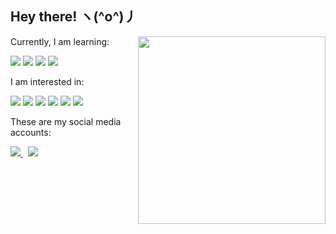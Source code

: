 ## Hey there! ヽ(^o^)丿

<div>
  <a href="#">
    <img width="300" align="right" src="https://mir-s3-cdn-cf.behance.net/project_modules/max_1200/f4b50571097767.5bb9fee9d515c.gif" /> 
  </a>
  
  Currently, I am learning:
  <p>
    <img src="https://img.shields.io/badge/java-%23ED8B00.svg?style=for-the-badge&logo=openjdk&logoColor=white" /> 
    <img src="https://img.shields.io/badge/Spring-6DB33F?style=for-the-badge&logo=spring&logoColor=white" /> 
    <img src="https://img.shields.io/badge/TypeScript-007ACC?style=for-the-badge&logo=typescript&logoColor=white%20" /> 
  <img src="https://img.shields.io/badge/Angular-DD0031?style=for-the-badge&logo=angular&logoColor=white%20https://img.shields.io/badge/Spring_Boot-F2F4F9?style=for-the-badge&logo=spring-boot" /> 
  </p>

  I am interested in:
  <p>
    <img src="https://img.shields.io/badge/c++-%2300599C.svg?style=for-the-badge&logo=c%2B%2B&logoColor=white" /> 
    <img src="https://img.shields.io/badge/Kotlin-0095D5?&style=for-the-badge&logo=kotlin&logoColor=white%20" /> 
    <img src="https://img.shields.io/badge/go-%2300ADD8.svg?style=for-the-badge&logo=go&logoColor=white" /> 
    <img src="https://img.shields.io/badge/Rabbitmq-FF6600?style=for-the-badge&logo=rabbitmq&logoColor=white" /> 
    <img src="https://img.shields.io/badge/AWS-%23FF9900.svg?style=for-the-badge&logo=amazon-aws&logoColor=white" /> 
    <img src="https://img.shields.io/badge/Codeforces-445f9d?style=for-the-badge&logo=Codeforces&logoColor=white" /> 
  </p>
   These are my social media accounts:
  <p>
    <a href="https://www.linkedin.com/in/rafael-mendes-2937841a3">
      <img src="https://img.shields.io/badge/linkedin-%230077B5.svg?&style=for-the-badge&logo=linkedin&logoColor=white" />
    </a>&nbsp;
    <a href="https://twitter.com/rafael_mds1">
      <img src="https://img.shields.io/badge/twitter-1ca0f1.svg?&style=for-the-badge&logo=twitter&logoColor=white"        
    </a>
  </p>
</div>

<!--
**rafaelmendes1/rafaelmendes1** is a ✨ _special_ ✨ repository because its `README.md` (this file) appears on your GitHub profile.

Here are some ideas to get you started:

- 🔭 I’m currently working on ...
- 🌱 I’m currently learning ...
- 👯 I’m looking to collaborate on ...
- 🤔 I’m looking for help with ...
- 💬 Ask me about ...
- 📫 How to reach me: ...
- 😄 Pronouns: ...
- ⚡ Fun fact: ...
-->
